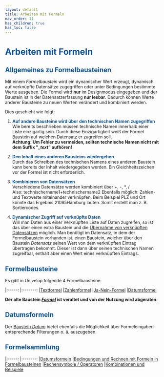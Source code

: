 ```yaml
---
layout: default
title: Arbeiten mit Formeln
nav_order: 11
has_children: true
has_toc: false
---
```


# <span style="color:#0b5394">**Arbeiten mit Formeln**</span>
## <span style="color:#0b5394">Allgemeines zu Formelbausteinen</span>

Mit einem *Formelbaustein* wird ein dynamischer Wert erzeugt, dynamisch auf verknüpfte Datensätze zugegriffen oder unter Bedingungen
bestimmte Werte ausgeben. Die Formel wird **nur** im Designmodus eingegeben und der Baustein ist in der Datensatzerfassung
**nur lesbar**. Dadurch können Werte anderer Bausteine zu neuen Werten verändert und kombiniert werden.

Dies geschieht wie folgt:
1. <span style="color:#0b5394">**Auf andere Bausteine wird über den technischen Namen zugegriffen**</span>  
    Wie bereits beschrieben müssen technische Namen innerhalb einer Liste
    einzigartig sein. Durch diese Einzigartigkeit weiß der Formel Baustein
    auf welchen Datensatz er zugreifen soll.   
    **Achtung:  Um Fehler zu vermeiden, sollten technische Namen nicht mit dem Suffix "*_text*" aufhören!**

2. <span style="color:#0b5394">**Den Inhalt eines anderen Bausteins wiedergeben**</span>  
    Durch das Schreiben des technischen Namens eines anderen Baustein kann
    bereits der Inhalt wiedergegeben werden. Ein Gleichheitszeichen vor der Formel ist
    nicht erforderlich.

3. <span style="color:#0b5394">**Kombinieren von Datensätzen**</span>  
    Verschiedene Datensätze werden kombiniert über +, -, *, /   
    Also: technischername1+technischername2
    Ebenfalls möglich: Zahlen- und Textwerte miteinander verknüpfen.
    Beim Beispiel PLZ und Ort könnte das Ergebnis 21085Hamburg lauten.
    Somit erstellt man z. B. Sortiercodes.

4. <span style="color:#0b5394">**Dynamischer Zugriff auf verknüpfte Daten**</span>  
    Will man Daten aus einer Verknüpften Liste auf Daten zugreifen, so ist das über einen extra Baustein und die [Übernahme von verknüpften Datensätzen](/docs/link-lists.html#verknüpfung-über-den-baustein-datensatz) möglich.
    Man benötigt im Datensatz, in dem der Formelbaustein vorhanden ist, einen Baustein, welcher über den Baustein *Datensatz* seinen Wert von dem verknüpften Eintrag übertragen bekommt. Dieser ist dann über seinen technischen Namen zugreifbar, enthält aber einen Wert eines verknüpften Eintrags. 

## <span style="color:#0b5394">Formelbausteine</span>

Es gibt in Univelop folgende 4 Formelbausteine:

|:-----:            |:-------:
|[Textformel](/docs/record-spec-settings/grand-child-expanded/textformular.html) |[Zahlenformel](/docs/record-spec-settings/grand-child-expanded/numberformular.html)
|[Ja-Nein-Formel](/docs/record-spec-settings/grand-child-expanded/boolformular.html) |[Datumsformel](/docs/record-spec-settings/grand-child-expanded/dateformular.html)

**Der alte Baustein [*Formel*](/docs/record-spec-settings/grand-child-expanded/formular.html) ist veraltet und von der Nutzung wird abgeraten.**

## <span style="color:#0b5394">Datumsformeln</span>

Der [Baustein *Datum*](/docs/record-spec-settings/grand-childs-form/date.html) bietet ebenfalls die Möglichkeit über Formeleingaben entsprechende Filterungen o. ä. auszugeben.

## <span style="color:#0b5394">Formelsammlung</span>

|:-----:            |:-------:
|[Datumsformeln](/docs/formulary/childs/formula%20date.html)      |[Bedingungen und Rechnen mit Formeln in Formelbausteinen](/docs/formulary/childs/condition-calculate-with.html)
|[Rechensymbole / Operatoren](/docs/formulary/childs/symbol-operator.html)         |[Kombinationen und Beispiele](/docs/formulary/childs/combinations-examples.html)